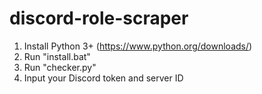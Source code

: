 # discord-role-scraper

1. Install Python 3+ (https://www.python.org/downloads/)
2. Run "install.bat"
3. Run "checker.py"
4. Input your Discord token and server ID
